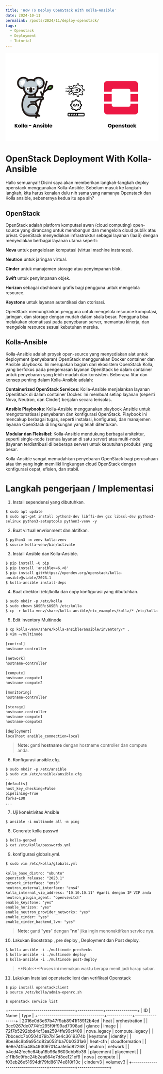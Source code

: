 ```yaml
---
title: 'How To Deploy OpenStack With Kolla-Ansible'
date: 2024-10-11
permalink: /posts/2024/11/deploy-openstack/
tags:
  - Openstack
  - Deployment
  - Tutorial
---
```


![kolla openstack](/images/kolla-openstack.png)

# **OpenStack Deployment With Kolla-Ansible**
Hallo semuanya!! Disini saya akan memberikan langkah-langkah deploy openstack menggunakan Kolla-Ansible.
Sebelum masuk ke langkah langkah, kita harus kenalan dulu nih sama yang namanya Openstack dan Kolla ansible, sebenernya kedua itu apa sih?


## OpenStack

OpenStack adalah platform komputasi awan (cloud computing) open-source yang dirancang untuk membangun dan mengelola cloud publik atau privat. OpenStack menyediakan infrastruktur sebagai layanan (IaaS) dengan menyediakan berbagai layanan utama seperti:

**Nova** untuk pengelolaan komputasi (virtual machine instances).

**Neutron** untuk jaringan virtual.

**Cinder** untuk manajemen storage atau penyimpanan blok.

**Swift** untuk penyimpanan objek.

**Horizon** sebagai dashboard grafis bagi pengguna untuk mengelola resource.

**Keystone** untuk layanan autentikasi dan otorisasi.

OpenStack memungkinkan pengguna untuk mengelola resource komputasi, jaringan, dan storage dengan mudah dalam skala besar. Pengguna bisa melakukan otomatisasi pada penyebaran server, memantau kinerja, dan mengelola resource sesuai kebutuhan mereka.

## Kolla-Ansible
Kolla-Ansible adalah proyek open-source yang menyediakan alat untuk deployment (penyebaran) OpenStack menggunakan Docker container dan Ansible playbooks. Ini merupakan bagian dari ekosistem OpenStack Kolla, yang berfokus pada pengemasan layanan OpenStack ke dalam container untuk penyebaran yang lebih mudah dan konsisten. Beberapa fitur dan konsep penting dalam Kolla-Ansible adalah:

**Containerized OpenStack Services**: Kolla-Ansible menjalankan layanan OpenStack di dalam container Docker. Ini membuat setiap layanan (seperti Nova, Neutron, dan Cinder) berjalan secara terisolas.

**Ansible Playbooks**: Kolla-Ansible menggunakan playbook Ansible untuk mengotomatisasi penyebaran dan konfigurasi OpenStack. Playbook ini mencakup berbagai tugas, seperti instalasi, konfigurasi, dan manajemen layanan OpenStack di lingkungan yang telah ditentukan.

**Modular dan Fleksibel**: Kolla-Ansible mendukung berbagai arsitektur, seperti single-node (semua layanan di satu server) atau multi-node (layanan terdistribusi di beberapa server) untuk kebutuhan produksi yang besar.

Kolla-Ansible sangat memudahkan penyebaran OpenStack bagi perusahaan atau tim yang ingin memiliki lingkungan cloud OpenStack dengan konfigurasi cepat, efisien, dan stabil.


# Langkah pengerjaan / Implementasi

1. Install sependensi yang dibutuhkan.
```
$ sudo apt update
$ sudo apt-get install python3-dev libffi-dev gcc libssl-dev python3-selinux python3-setuptools python3-venv -y
```
2. Buat virtual envrionment dan aktifkan.
``` 
$ python3 -m venv kolla-venv
$ source kolla-venv/bin/activate
```

3. Install Ansible dan  Kolla-Ansible.
```
$ pip install -U pip
$ pip install 'ansible>=6,<8'
$ pip install git+https://opendev.org/openstack/kolla-ansible@stable/2023.1
$ kolla-ansible install-deps
```
4. Buat direktori /etc/kolla dan copy konfigurasi yang dibutuhkan.

```
$ sudo mkdir -p /etc/kolla
$ sudo chown $USER:$USER /etc/kolla
$ cp -r kolla-venv/share/kolla-ansible/etc_examples/kolla/* /etc/kolla
```

5. Edit inventory Multinode
```
$ cp kolla-venv/share/kolla-ansible/ansible/inventory/* .
$ vim ~/multinode

[control]
hostname-controller

[network]
hostname-controller

[compute]
hostname-compute1
hostname-compute2

[monitoring]
hostname-controller

[storage]
hostname-controller
hostname-compute1
hostname-compute2

[deployment]
localhost ansible_connection=local

```
> **Note:** ganti **hostname** dengan hostname controller dan compute anda.

6. Konfigurasi ansible.cfg.
```
$ sudo mkdir -p /etc/ansible
$ sudo vim /etc/ansible/ansible.cfg
...
[defaults]
host_key_checking=False
pipelining=True
forks=100
...
```
7. Uji konektivitas Ansible
```
$ ansible -i multinode all -m ping
```
8. Generate kolla passwd
```
$ kolla-genpwd
$ cat /etc/kolla/passwords.yml
```
9. konfigurasi globals.yml.
```
$ sudo vim /etc/kolla/globals.yml

kolla_base_distro: "ubuntu"
openstack_release: "2023.1"
network_interface: "ens3"
neutron_external_interface: "ens4"
kolla_internal_vip_address: "10.10.10.11" #ganti dengan IP VIP anda
neutron_plugin_agent: "openvswitch"
enable_keystone: "yes"
enable_horizon: "yes"
enable_neutron_provider_networks: "yes"
enable_cinder: "yes"
enable_cinder_backend_lvm: "yes"

```
> **Note:** ganti "**yes**" dengan "**no**" jika ingin menonaktifkan service nya.

10. Lakukan Booststrap , pre deploy , Deployment dan Post deploy.
```
$ kolla-ansible -i ./multinode prechecks
$ kolla-ansible -i ./multinode deploy
$ kolla-ansible -i ./multinode post-deploy
``` 
> **Note:**Proses ini memakan waktu berapa menit jadi harap sabar.
11. Lakukan Instalasi openstackclient dan verifikasi Openstack
```
$ pip install openstackclient
$ source /etc/kolla/admin-openrc.sh
```
```
$ openstack service list 
```
+----------------------------------+-------------+----------------+
| ID                               | Name        | Type           |
+----------------------------------+-------------+----------------+
| 2016e0d3e67b47f9ab8941f18912b4ed | heat        | orchestration  |
| 3cc9267de0774fc295f9ff99ad7098ad | glance      | image          |
| 72f7b5292bbd4cf3aa2594ffe99cf409 | nova_legacy | compute_legacy |
| 7bbcedc7b0504d79b7b15e4c3619374b | keystone    | identity       |
| 9bea6c9b9a954d82a0531ba70b0331a6 | heat-cfn    | cloudformation |
| 9e8e74f5a48b493097014aafe5d82268 | neutron     | network        |
| b4ed42fee5c64ba18b96a6603dbb5b36 | placement   | placement      |
| c1f1b5c9fbc24b2ea564e7d8ce121ef9 | nova        | compute        |
| f03eb26e51694df79fd86174e810f10c | cinderv3    | volumev3       |
+----------------------------------+-------------+----------------+